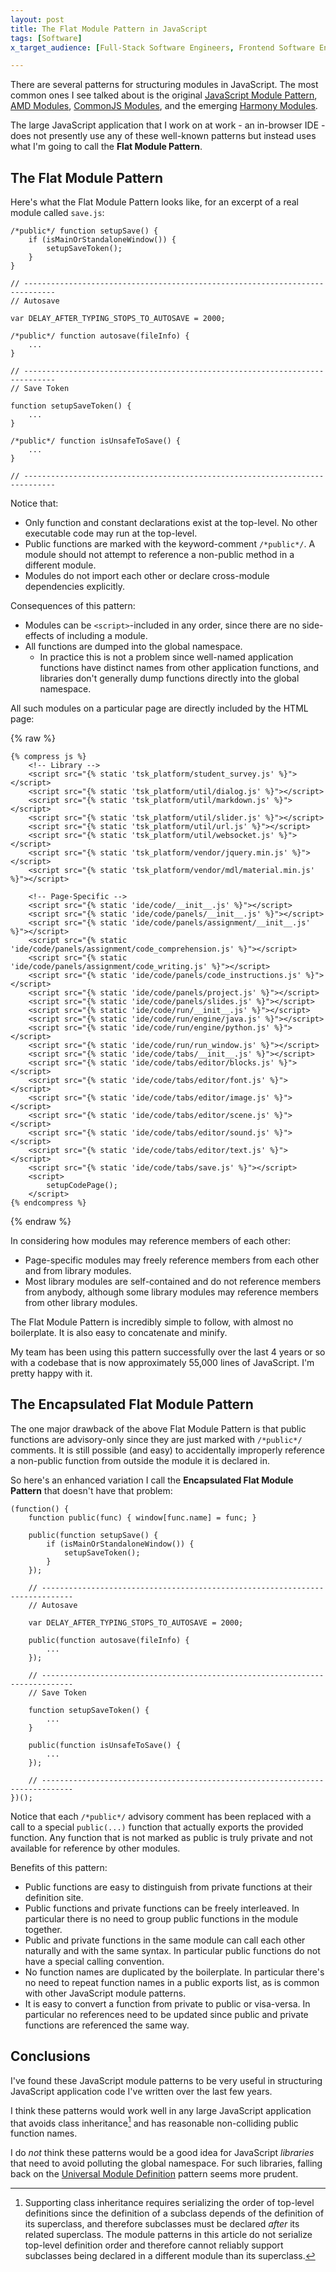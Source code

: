 ```yaml
---
layout: post
title: The Flat Module Pattern in JavaScript
tags: [Software]
x_target_audience: [Full-Stack Software Engineers, Frontend Software Engineers]

---
```


There are several patterns for structuring modules in JavaScript. The most common ones I see talked about is the original [JavaScript Module Pattern], [AMD Modules], [CommonJS Modules], and the emerging [Harmony Modules].

The large JavaScript application that I work on at work - an in-browser IDE - does not presently use any of these well-known patterns but instead uses what I'm going to call the **Flat Module Pattern**.

## The Flat Module Pattern

Here's what the Flat Module Pattern looks like, for an excerpt of a real module called `save.js`:

```
/*public*/ function setupSave() {
    if (isMainOrStandaloneWindow()) {
        setupSaveToken();
    }
}

// -----------------------------------------------------------------------------
// Autosave

var DELAY_AFTER_TYPING_STOPS_TO_AUTOSAVE = 2000;

/*public*/ function autosave(fileInfo) {
    ...
}

// -----------------------------------------------------------------------------
// Save Token

function setupSaveToken() {
    ...
}

/*public*/ function isUnsafeToSave() {
    ...
}

// -----------------------------------------------------------------------------
```

Notice that:

* Only function and constant declarations exist at the top-level. No other executable code may run at the top-level.
* Public functions are marked with the keyword-comment `/*public*/`. A module should not attempt to reference a non-public method in a different module.
* Modules do not import each other or declare cross-module dependencies explicitly.

Consequences of this pattern:

* Modules can be `<script>`-included in any order, since there are no side-effects of including a module.
* All functions are dumped into the global namespace.
    * In practice this is not a problem since well-named application functions have distinct names from other application functions, and libraries don't generally dump functions directly into the global namespace.

All such modules on a particular page are directly included by the HTML page:

{% raw %}

```
{% compress js %}
    <!-- Library -->
    <script src="{% static 'tsk_platform/student_survey.js' %}"></script>
    <script src="{% static 'tsk_platform/util/dialog.js' %}"></script>
    <script src="{% static 'tsk_platform/util/markdown.js' %}"></script>
    <script src="{% static 'tsk_platform/util/slider.js' %}"></script>
    <script src="{% static 'tsk_platform/util/url.js' %}"></script>
    <script src="{% static 'tsk_platform/util/websocket.js' %}"></script>
    <script src="{% static 'tsk_platform/vendor/jquery.min.js' %}"></script>
    <script src="{% static 'tsk_platform/vendor/mdl/material.min.js' %}"></script>

    <!-- Page-Specific -->
    <script src="{% static 'ide/code/__init__.js' %}"></script>
    <script src="{% static 'ide/code/panels/__init__.js' %}"></script>
    <script src="{% static 'ide/code/panels/assignment/__init__.js' %}"></script>
    <script src="{% static 'ide/code/panels/assignment/code_comprehension.js' %}"></script>
    <script src="{% static 'ide/code/panels/assignment/code_writing.js' %}"></script>
    <script src="{% static 'ide/code/panels/code_instructions.js' %}"></script>
    <script src="{% static 'ide/code/panels/project.js' %}"></script>
    <script src="{% static 'ide/code/panels/slides.js' %}"></script>
    <script src="{% static 'ide/code/run/__init__.js' %}"></script>
    <script src="{% static 'ide/code/run/engine/java.js' %}"></script>
    <script src="{% static 'ide/code/run/engine/python.js' %}"></script>
    <script src="{% static 'ide/code/run/run_window.js' %}"></script>
    <script src="{% static 'ide/code/tabs/__init__.js' %}"></script>
    <script src="{% static 'ide/code/tabs/editor/blocks.js' %}"></script>
    <script src="{% static 'ide/code/tabs/editor/font.js' %}"></script>
    <script src="{% static 'ide/code/tabs/editor/image.js' %}"></script>
    <script src="{% static 'ide/code/tabs/editor/scene.js' %}"></script>
    <script src="{% static 'ide/code/tabs/editor/sound.js' %}"></script>
    <script src="{% static 'ide/code/tabs/editor/text.js' %}"></script>
    <script src="{% static 'ide/code/tabs/save.js' %}"></script>
    <script>
        setupCodePage();
    </script>
{% endcompress %}
```

{% endraw %}

In considering how modules may reference members of each other:

* Page-specific modules may freely reference members from each other and from library modules.
* Most library modules are self-contained and do not reference members from anybody, although some library modules may reference members from other library modules.

The Flat Module Pattern is incredibly simple to follow, with almost no boilerplate. It is also easy to concatenate and minify.

My team has been using this pattern successfully over the last 4 years or so with a codebase that is now approximately 55,000 lines of JavaScript. I'm pretty happy with it.

## The Encapsulated Flat Module Pattern

The one major drawback of the above Flat Module Pattern is that public functions are advisory-only since they are just marked with `/*public*/` comments. It is still possible (and easy) to accidentally improperly reference a non-public function from outside the module it is declared in.

So here's an enhanced variation I call the **Encapsulated Flat Module Pattern** that doesn't have that problem:

```
(function() {
    function public(func) { window[func.name] = func; }

    public(function setupSave() {
        if (isMainOrStandaloneWindow()) {
            setupSaveToken();
        }
    });

    // -----------------------------------------------------------------------------
    // Autosave

    var DELAY_AFTER_TYPING_STOPS_TO_AUTOSAVE = 2000;

    public(function autosave(fileInfo) {
        ...
    });

    // -----------------------------------------------------------------------------
    // Save Token

    function setupSaveToken() {
        ...
    }

    public(function isUnsafeToSave() {
        ...
    });

    // -----------------------------------------------------------------------------
})();
```

Notice that each `/*public*/` advisory comment has been replaced with a call to a special `public(...)` function that actually exports the provided function. Any function that is not marked as public is truly private and not available for reference by other modules.

Benefits of this pattern:

* Public functions are easy to distinguish from private functions at their definition site.
* Public functions and private functions can be freely interleaved. In particular there is no need to group public functions in the module together.
* Public and private functions in the same module can call each other naturally and with the same syntax. In particular public functions do not have a special calling convention.
* No function names are duplicated by the boilerplate. In particular there's no need to repeat function names in a public exports list, as is common with other JavaScript module patterns.
* It is easy to convert a function from private to public or visa-versa. In particular no references need to be updated since public and private functions are referenced the same way.

## Conclusions

I've found these JavaScript module patterns to be very useful in structuring JavaScript application code I've written over the last few years.

I think these patterns would work well in any large JavaScript application that avoids class inheritance[^inheritance] and has reasonable non-colliding public function names.

I do *not* think these patterns would be a good idea for JavaScript *libraries* that need to avoid polluting the global namespace. For such libraries, falling back on the [Universal Module Definition] pattern seems more prudent. 


[JavaScript Module Pattern]: http://www.adequatelygood.com/JavaScript-Module-Pattern-In-Depth.html

[AMD Modules]: https://addyosmani.com/resources/essentialjsdesignpatterns/book/#detailamd

[CommonJS Modules]: https://addyosmani.com/resources/essentialjsdesignpatterns/book/#detailcommonjs

[Harmony Modules]: https://addyosmani.com/resources/essentialjsdesignpatterns/book/#detailharmony

[Universal Module Definition]: https://github.com/umdjs/umd

[^inheritance]: Supporting class inheritance requires serializing the order of top-level definitions since the definition of a subclass depends of the definition of its superclass, and therefore subclasses must be declared *after* its related superclass. The module patterns in this article do not serialize top-level definition order and therefore cannot reliably support subclasses being declared in a different module than its superclass.